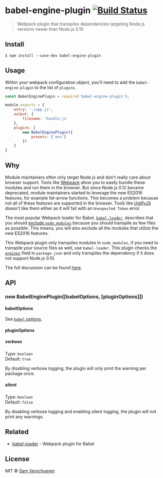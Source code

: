 # babel-engine-plugin [![Build Status](https://travis-ci.org/SamVerschueren/babel-engine-plugin.svg?branch=master)](https://travis-ci.org/SamVerschueren/babel-engine-plugin)

> Webpack plugin that transpiles dependencies targeting Node.js versions newer than Node.js 0.10


## Install

```
$ npm install --save-dev babel-engine-plugin
```


## Usage

Within your webpack configuration object, you'll need to add the `babel-engine-plugin` to the list of `plugins`.

```js
const BabelEnginePlugin = require('babel-engine-plugin');

module.exports = {
    entry: './app.js',
    output: {
        filename: 'bundle.js'
    },
    plugins: [
        new BabelEnginePlugin({
            presets: ['env']
        })
    ]
}
```


## Why

Module maintainers often only target Node.js and don't really care about browser support. Tools like [Webpack](https://webpack.js.org/) allow you to easily bundle these modules and run them in the browser. But since Node.js 0.12 became deprecated, module maintainers started to leverage the new ES2016 features, for example fat-arrow functions. This becomes a problem because not all of these features are supported in the browser. Tools like [UglifyJS](https://github.com/webpack-contrib/uglifyjs-webpack-plugin) doesn't like them either as it will fail with an `Unexpected Token` error.

The most popular Webpack loader for Babel, [`babel-loader`](https://github.com/babel/babel-loader), describes that you should [exclude `node_modules`](https://github.com/babel/babel-loader#babel-loader-is-slow) because you should transpile as few files as possible. This means, you will also exclude all the modules that utilize the new ES2016 features.

This Webpack plugin only transpiles modules in `node_modules`, if you need to transpile your source files as well, use `babel-loader`. This plugin checks the [`engines`](https://docs.npmjs.com/files/package.json#engines) field in `package.json` and only transpiles the dependency if it does not support Node.js 0.10.

The full discussion can be found [here](https://github.com/sindresorhus/ama/issues/446).


## API

### new BabelEnginePlugin([babelOptions, [pluginOptions]])

#### babelOptions

See [`babel` options](https://babeljs.io/docs/usage/api/#options).

#### pluginOptions

##### verbose

Type: `boolean`<br>
Default: `true`

By disabling verbose logging, the plugin will only print the warning per package once.

##### silent

Type: `boolean`<br>
Default: `false`

By disabling verbose logging and enabling silent logging, the plugin will not print any warnings.


## Related

- [babel-loader](https://github.com/babel/babel-loader) - Webpack plugin for Babel


## License

MIT © [Sam Verschueren](https://github.com/SamVerschueren)
